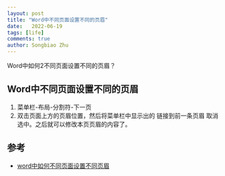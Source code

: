 ```yaml
---
layout: post
title: "Word中不同页面设置不同的页眉"
date:   2022-06-19
tags: [life]
comments: true
author: Songbiao Zhu
---
```


Word中如何2不同页面设置不同的页眉？

<!-- more -->

## Word中不同页面设置不同的页眉
1. 菜单栏-布局-分割符-下一页
2. 双击页面上方的页眉位置，然后将菜单栏中显示出的 链接到前一条页眉 取消选中。之后就可以修改本页页眉的内容了。

## 参考
* [word中如何不同页面设置不同页眉](https://jingyan.baidu.com/article/455a99506b606da1662778e4.html)